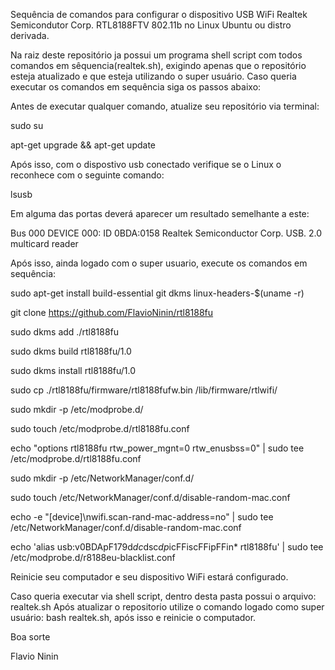 Sequência de comandos para configurar o dispositivo USB WiFi Realtek Semicondutor Corp. RTL8188FTV 802.11b no Linux Ubuntu ou distro derivada.

Na raiz deste repositório ja possui um programa shell script com todos comandos em sêquencia(realtek.sh), exigindo apenas que o repositório esteja atualizado e que esteja utilizando o super usuário. Caso queria executar os comandos em sequência siga os passos abaixo:


Antes de executar qualquer comando, atualize seu repositório via terminal:

sudo su

apt-get upgrade && apt-get update

Após isso, com o dispostivo usb conectado verifique se o Linux o reconhece com o seguinte comando:

lsusb

Em alguma das portas deverá aparecer um resultado semelhante a este:

Bus 000 DEVICE 000: ID 0BDA:0158 Realtek Semiconductor Corp. USB. 2.0 multicard reader

Após isso, ainda logado com o super usuario, execute os comandos em sequência:

sudo apt-get install build-essential git dkms linux-headers-$(uname -r)

git clone https://github.com/FlavioNinin/rtl8188fu

sudo dkms add ./rtl8188fu

sudo dkms build rtl8188fu/1.0

sudo dkms install rtl8188fu/1.0

sudo cp ./rtl8188fu/firmware/rtl8188fufw.bin /lib/firmware/rtlwifi/

sudo mkdir -p /etc/modprobe.d/

sudo touch /etc/modprobe.d/rtl8188fu.conf

echo "options rtl8188fu rtw_power_mgnt=0 rtw_enusbss=0" | sudo tee /etc/modprobe.d/rtl8188fu.conf

sudo mkdir -p /etc/NetworkManager/conf.d/

sudo touch /etc/NetworkManager/conf.d/disable-random-mac.conf

echo -e "[device]\nwifi.scan-rand-mac-address=no" | sudo tee /etc/NetworkManager/conf.d/disable-random-mac.conf

echo 'alias usb:v0BDApF179d*dc*dsc*dp*icFFiscFFipFFin* rtl8188fu' | sudo tee /etc/modprobe.d/r8188eu-blacklist.conf

Reinicie seu computador e seu dispositivo WiFi estará configurado.

Caso queria executar via shell script, dentro desta pasta possui o arquivo: realtek.sh
Após atualizar o repositorio utilize o comando logado como super usuário: bash realtek.sh, após isso e reinicie o computador.

Boa sorte

Flavio Ninin

